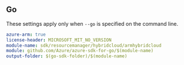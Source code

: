 ## Go

These settings apply only when `--go` is specified on the command line.

```yaml $(go) && $(track2)
azure-arm: true
license-header: MICROSOFT_MIT_NO_VERSION
module-name: sdk/resourcemanager/hybridcloud/armhybridcloud
module: github.com/Azure/azure-sdk-for-go/$(module-name)
output-folder: $(go-sdk-folder)/$(module-name)
```
